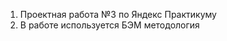 <ol>
  <li>Проектная работа №3 по Яндекс Практикуму</li>
  <li>В работе используется БЭМ методология</li>
</ol>
